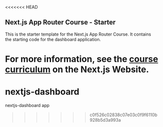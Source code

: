 <<<<<<< HEAD
## Next.js App Router Course - Starter

This is the starter template for the Next.js App Router Course. It contains the starting code for the dashboard application.

For more information, see the [course curriculum](https://nextjs.org/learn) on the Next.js Website.
=======
# nextjs-dashboard
nextjs-dashboard app
>>>>>>> c0f526c02838c07e03c0f9f6110b928b5d3a993a
